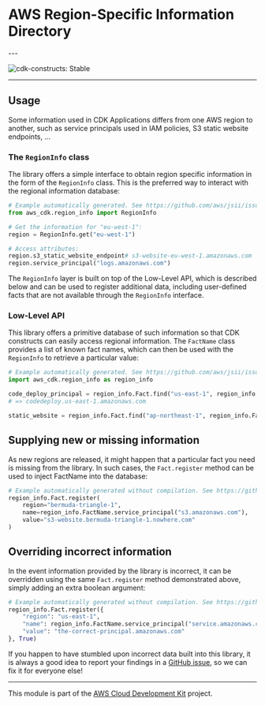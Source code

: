 # AWS Region-Specific Information Directory

<!--BEGIN STABILITY BANNER-->---


![cdk-constructs: Stable](https://img.shields.io/badge/cdk--constructs-stable-success.svg?style=for-the-badge)

---
<!--END STABILITY BANNER-->

## Usage

Some information used in CDK Applications differs from one AWS region to
another, such as service principals used in IAM policies, S3 static website
endpoints, ...

### The `RegionInfo` class

The library offers a simple interface to obtain region specific information in
the form of the `RegionInfo` class. This is the preferred way to interact with
the regional information database:

```python
# Example automatically generated. See https://github.com/aws/jsii/issues/826
from aws_cdk.region_info import RegionInfo

# Get the information for "eu-west-1":
region = RegionInfo.get("eu-west-1")

# Access attributes:
region.s3_static_website_endpoint# s3-website-eu-west-1.amazonaws.com
region.service_principal("logs.amazonaws.com")
```

The `RegionInfo` layer is built on top of the Low-Level API, which is described
below and can be used to register additional data, including user-defined facts
that are not available through the `RegionInfo` interface.

### Low-Level API

This library offers a primitive database of such information so that CDK
constructs can easily access regional information. The `FactName` class provides
a list of known fact names, which can then be used with the `RegionInfo` to
retrieve a particular value:

```python
# Example automatically generated. See https://github.com/aws/jsii/issues/826
import aws_cdk.region_info as region_info

code_deploy_principal = region_info.Fact.find("us-east-1", region_info.FactName.service_principal("codedeploy.amazonaws.com"))
# => codedeploy.us-east-1.amazonaws.com

static_website = region_info.Fact.find("ap-northeast-1", region_info.FactName.S3_STATIC_WEBSITE_ENDPOINT)
```

## Supplying new or missing information

As new regions are released, it might happen that a particular fact you need is
missing from the library. In such cases, the `Fact.register` method can be used
to inject FactName into the database:

```python
# Example automatically generated without compilation. See https://github.com/aws/jsii/issues/826
region_info.Fact.register(
    region="bermuda-triangle-1",
    name=region_info.FactName.service_principal("s3.amazonaws.com"),
    value="s3-website.bermuda-triangle-1.nowhere.com"
)
```

## Overriding incorrect information

In the event information provided by the library is incorrect, it can be
overridden using the same `Fact.register` method demonstrated above, simply
adding an extra boolean argument:

```python
# Example automatically generated without compilation. See https://github.com/aws/jsii/issues/826
region_info.Fact.register({
    "region": "us-east-1",
    "name": region_info.FactName.service_principal("service.amazonaws.com"),
    "value": "the-correct-principal.amazonaws.com"
}, True)
```

If you happen to have stumbled upon incorrect data built into this library, it
is always a good idea to report your findings in a [GitHub issue](https://github.com/aws/aws-cdk/issues), so we can fix
it for everyone else!

---


This module is part of the [AWS Cloud Development Kit](https://github.com/aws/aws-cdk) project.
